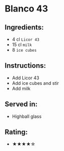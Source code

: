 # Blanco 43

## Ingredients:
- 4 cl `Licor 43`
- 15 cl `milk`
- 8 `ice cubes`

## Instructions:
- Add Licor 43
- Add ice cubes and stir
- Add milk

## Served in:
- Highball glass

## Rating:
- ★★★★☆